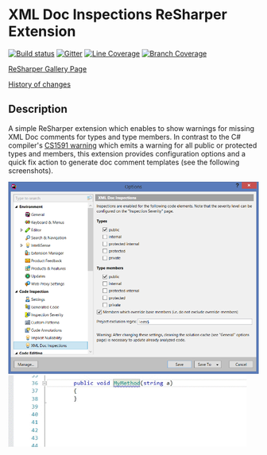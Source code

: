 # XML Doc Inspections ReSharper Extension

[![Build status](https://ci.appveyor.com/api/projects/status/6n2wy4xt1ctq36wq/branch/master?svg=true)](https://ci.appveyor.com/project/ulrichb/xmldocinspections/branch/master)
[![Gitter](https://badges.gitter.im/Join%20Chat.svg)](https://gitter.im/ulrichb/XmlDocInspections?utm_source=badge&utm_medium=badge&utm_campaign=pr-badge)
<a href="https://ci.appveyor.com/api/projects/ulrichb/xmldocinspections/artifacts/Build/Output/TestCoverage.zip?branch=master"><img src="https://dl.dropbox.com/s/8p9d03ycoy4nf06/master-linecoverage.svg" alt="Line Coverage" title="Line Coverage"></a>
<a href="https://ci.appveyor.com/api/projects/ulrichb/xmldocinspections/artifacts/Build/Output/TestCoverage.zip?branch=master"><img src="https://dl.dropbox.com/s/ywhaxs30rto3ezm/master-branchcoverage.svg" alt="Branch Coverage" title="Branch Coverage"></a>

[ReSharper Gallery Page](https://resharper-plugins.jetbrains.com/packages/ReSharper.XmlDocInspections/)

[History of changes](History.md)

## Description

A simple ReSharper extension which enables to show warnings for missing XML Doc comments for types and type members. In contrast to the C# compiler's [CS1591 warning](https://msdn.microsoft.com/en-us/library/zk18c1w9.aspx) which emits a warning for all public or protected types and members, this extension provides configuration options and a quick fix action to generate doc comment templates (see the following screenshots).

<img src="/Doc/OptionsPage.png" alt="Options Page" width="780" />

<img src="/Doc/QuickFix.gif" alt="QuickFix" width="480" />
